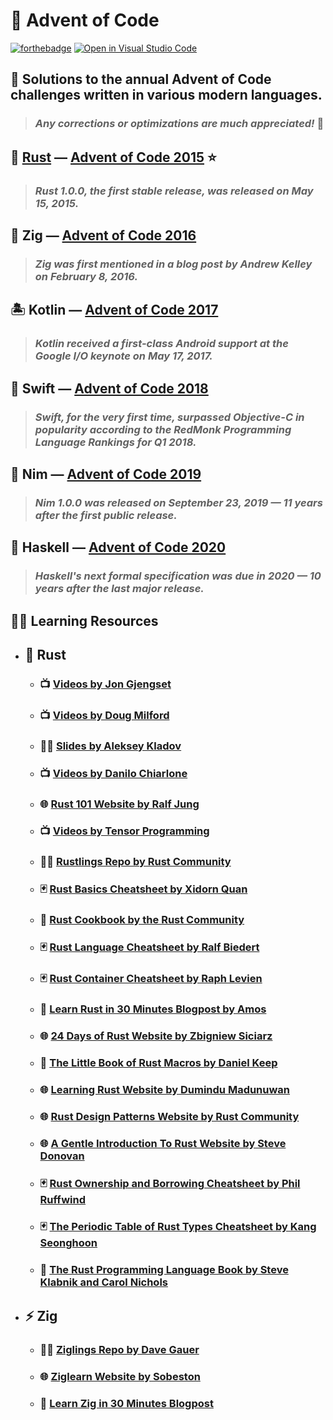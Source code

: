 # :christmas_tree: **Advent of Code**

[![forthebadge](https://forthebadge.com/images/badges/just-plain-nasty.svg)](https://forthebadge.com)
[![Open in Visual Studio Code](https://open.vscode.dev/badges/open-in-vscode.svg)](https://open.vscode.dev/tensorush/Advent-of-Code)

## :gift: Solutions to the annual Advent of Code challenges written in various modern languages.

> ### _Any corrections or optimizations are much appreciated!_ :hugs:

## :crab: [Rust](https://github.com/tensorush/Advent-of-Code/blob/master/2015-Rust) — [Advent of Code 2015](https://adventofcode.com/2015) :star:

> ### _Rust 1.0.0, the first stable release, was released on May 15, 2015._

## :lizard: Zig — [Advent of Code 2016](https://adventofcode.com/2016)

> ### _Zig was first mentioned in a blog post by Andrew Kelley on February 8, 2016._

## :desert_island: Kotlin — [Advent of Code 2017](https://adventofcode.com/2017)

> ### _Kotlin received a first-class Android support at the Google I/O keynote on May 17, 2017._

## :eagle: Swift — [Advent of Code 2018](https://adventofcode.com/2018)

> ### _Swift, for the very first time, surpassed Objective-C in popularity according to the RedMonk Programming Language Rankings for Q1 2018._

## :crown: Nim — [Advent of Code 2019](https://adventofcode.com/2019)

> ### _Nim 1.0.0 was released on September 23, 2019 — 11 years after the first public release._

## :crystal_ball: Haskell — [Advent of Code 2020](https://adventofcode.com/2020)

> ### _Haskell's next formal specification was due in 2020 — 10 years after the last major release._

## :man_teacher: Learning Resources

- ## :crab: Rust

  - ### :tv: [Videos by Jon Gjengset](https://www.youtube.com/playlist?list=PLqbS7AVVErFiWDOAVrPt7aYmnuuOLYvOa)

  - ### :tv: [Videos by Doug Milford](https://www.youtube.com/playlist?list=PLLqEtX6ql2EyPAZ1M2_C0GgVd4A-_L4_5)

  - ### :man_teacher: [Slides by Aleksey Kladov](https://github.com/matklad/rust-course)

  - ### :tv: [Videos by Danilo Chiarlone](https://www.youtube.com/playlist?list=PLK_g1a_cAfaaAO6io1Tluy7EZXhAAK1lC)

  - ### :globe_with_meridians: [Rust 101 Website by Ralf Jung](https://www.ralfj.de/projects/rust-101/main.html)

  - ### :tv: [Videos by Tensor Programming](https://www.youtube.com/playlist?list=PLJbE2Yu2zumDF6BX6_RdPisRVHgzV02NW)

  - ### :man_technologist: [Rustlings Repo by Rust Community](https://github.com/rust-lang/rustlings)

  - ### :black_joker: [Rust Basics Cheatsheet by Xidorn Quan](https://upsuper.github.io/rust-cheatsheet/)

  - ### :book: [Rust Cookbook by the Rust Community](https://rust-lang-nursery.github.io/rust-cookbook/)

  - ### :black_joker: [Rust Language Cheatsheet by Ralf Biedert](https://cheats.rs/)

  - ### :black_joker: [Rust Container Cheatsheet by Raph Levien](https://docs.google.com/presentation/d/1q-c7UAyrUlM-eZyTo1pd8SZ0qwA_wYxmPZVOQkoDmH4/edit)

  - ### :thought_balloon: [Learn Rust in 30 Minutes Blogpost by Amos](https://fasterthanli.me/articles/a-half-hour-to-learn-rust)

  - ### :globe_with_meridians: [24 Days of Rust Website by Zbigniew Siciarz](https://zsiciarz.github.io/24daysofrust/index.html)

  - ### :book: [The Little Book of Rust Macros by Daniel Keep](https://danielkeep.github.io/tlborm/book/index.html)

  - ### :globe_with_meridians: [Learning Rust Website by Dumindu Madunuwan](https://learning-rust.github.io/)

  - ### :globe_with_meridians: [Rust Design Patterns Website by Rust Community](https://rust-unofficial.github.io/patterns/)

  - ### :globe_with_meridians: [A Gentle Introduction To Rust Website by Steve Donovan](https://stevedonovan.github.io/rust-gentle-intro/readme.html)

  - ### :black_joker: [Rust Ownership and Borrowing Cheatsheet by Phil Ruffwind](https://rufflewind.com/img/rust-move-copy-borrow.png)

  - ### :black_joker: [The Periodic Table of Rust Types Cheatsheet by Kang Seonghoon](http://cosmic.mearie.org/2014/01/periodic-table-of-rust-types/)

  - ### :book: [The Rust Programming Language Book by Steve Klabnik and Carol Nichols](https://doc.rust-lang.org/stable/book/)

- ## :zap: Zig

  - ### :man_technologist: [Ziglings Repo by Dave Gauer](https://github.com/ratfactor/ziglings)

  - ### :globe_with_meridians: [Ziglearn Website by Sobeston](https://ziglearn.org/)

  - ### :thought_balloon: [Learn Zig in 30 Minutes Blogpost](https://gist.github.com/ityonemo/769532c2017ed9143f3571e5ac104e50)
